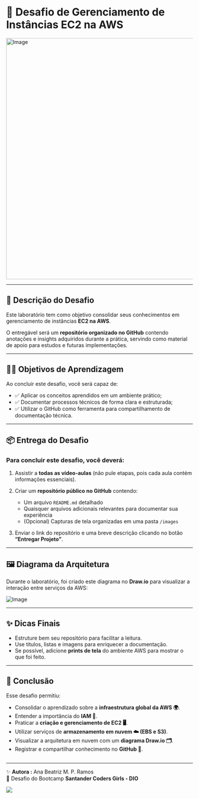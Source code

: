 
##
# 🚀 Desafio de Gerenciamento de Instâncias EC2 na AWS  

<img width="549" height="649" alt="Image" src="https://github.com/user-attachments/assets/094dca0c-ff71-4164-b1ff-5bad7ebcc75c" />

---
## 🎯 Descrição do Desafio  
Este laboratório tem como objetivo consolidar seus conhecimentos em gerenciamento de instâncias **EC2 na AWS**.  

O entregável será um **repositório organizado no GitHub** contendo anotações e insights adquiridos durante a prática, servindo como material de apoio para estudos e futuras implementações.

---
## 🧑‍🎓 Objetivos de Aprendizagem  
Ao concluir este desafio, você será capaz de:  
- ✅ Aplicar os conceitos aprendidos em um ambiente prático;  
- ✅ Documentar processos técnicos de forma clara e estruturada;  
- ✅ Utilizar o GitHub como ferramenta para compartilhamento de documentação técnica.  

---

## 📦 Entrega do Desafio  

### Para concluir este desafio, você deverá:  
1. Assistir a **todas as vídeo-aulas** (não pule etapas, pois cada aula contém informações essenciais).  
2. Criar um **repositório público no GitHub** contendo:  
   - Um arquivo `README.md` detalhado  
   - Quaisquer arquivos adicionais relevantes para documentar sua experiência  
   - (Opcional) Capturas de tela organizadas em uma pasta `/images`  

3. Enviar o link do repositório e uma breve descrição clicando no botão **“Entregar Projeto”**.  

---

## 🖼️ Diagrama da Arquitetura  

Durante o laboratório, foi criado este diagrama no **Draw.io** para visualizar a interação entre serviços da AWS:  

![Image](https://github.com/user-attachments/assets/33b84771-6dc7-48ad-9f30-90dd98f6a7d6) 
 

---

## ✨ Dicas Finais  
- Estruture bem seu repositório para facilitar a leitura.  
- Use títulos, listas e imagens para enriquecer a documentação.  
- Se possível, adicione **prints de tela** do ambiente AWS para mostrar o que foi feito.
---

## 📌 Conclusão  

Esse desafio permitiu:  
- Consolidar o aprendizado sobre a **infraestrutura global da AWS 🌍**.  
- Entender a importância do **IAM 🔐**.  
- Praticar a **criação e gerenciamento de EC2 🖥️**.  
- Utilizar serviços de **armazenamento em nuvem ☁️ (EBS e S3)**.  
- Visualizar a arquitetura em nuvem com um **diagrama Draw.io 🗂️**.  
- Registrar e compartilhar conhecimento no **GitHub 🐙**.

##


---
✨ **Autora :** Ana Beatriz M. P. Ramos    
📌 Desafio do Bootcamp **Santander Coders Girls - DIO**  

<a href="www.linkedin.com/in/anabeatrizmpramos"><img src="https://img.shields.io/badge/-LinkedIn-67cb57?style=for-the-badge&logo=linkedin&logoColor=fff"></a>




